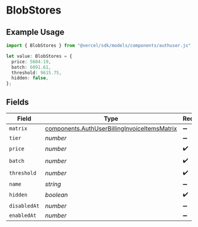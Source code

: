 # BlobStores

## Example Usage

```typescript
import { BlobStores } from "@vercel/sdk/models/components/authuser.js";

let value: BlobStores = {
  price: 5684.19,
  batch: 6091.61,
  threshold: 9615.75,
  hidden: false,
};
```

## Fields

| Field                                                                                                        | Type                                                                                                         | Required                                                                                                     | Description                                                                                                  |
| ------------------------------------------------------------------------------------------------------------ | ------------------------------------------------------------------------------------------------------------ | ------------------------------------------------------------------------------------------------------------ | ------------------------------------------------------------------------------------------------------------ |
| `matrix`                                                                                                     | [components.AuthUserBillingInvoiceItemsMatrix](../../models/components/authuserbillinginvoiceitemsmatrix.md) | :heavy_minus_sign:                                                                                           | N/A                                                                                                          |
| `tier`                                                                                                       | *number*                                                                                                     | :heavy_minus_sign:                                                                                           | N/A                                                                                                          |
| `price`                                                                                                      | *number*                                                                                                     | :heavy_check_mark:                                                                                           | N/A                                                                                                          |
| `batch`                                                                                                      | *number*                                                                                                     | :heavy_check_mark:                                                                                           | N/A                                                                                                          |
| `threshold`                                                                                                  | *number*                                                                                                     | :heavy_check_mark:                                                                                           | N/A                                                                                                          |
| `name`                                                                                                       | *string*                                                                                                     | :heavy_minus_sign:                                                                                           | N/A                                                                                                          |
| `hidden`                                                                                                     | *boolean*                                                                                                    | :heavy_check_mark:                                                                                           | N/A                                                                                                          |
| `disabledAt`                                                                                                 | *number*                                                                                                     | :heavy_minus_sign:                                                                                           | N/A                                                                                                          |
| `enabledAt`                                                                                                  | *number*                                                                                                     | :heavy_minus_sign:                                                                                           | N/A                                                                                                          |